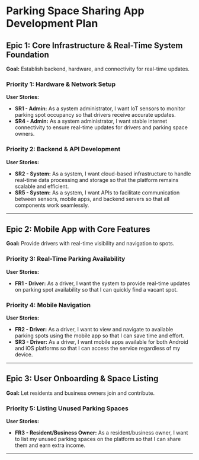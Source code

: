 # Parking Space Sharing App Development Plan

## Epic 1: Core Infrastructure & Real-Time System Foundation
**Goal:** Establish backend, hardware, and connectivity for real-time updates.

### Priority 1: Hardware & Network Setup
**User Stories:**
- **SR1 - Admin:** As a system administrator, I want IoT sensors to monitor parking spot occupancy so that drivers receive accurate updates.
- **SR4 - Admin:** As a system administrator, I want stable internet connectivity to ensure real-time updates for drivers and parking space owners.

### Priority 2: Backend & API Development
**User Stories:**
- **SR2 - System:** As a system, I want cloud-based infrastructure to handle real-time data processing and storage so that the platform remains scalable and efficient.
- **SR5 - System:** As a system, I want APIs to facilitate communication between sensors, mobile apps, and backend servers so that all components work seamlessly.
---

## Epic 2: Mobile App with Core Features
**Goal:** Provide drivers with real-time visibility and navigation to spots.

### Priority 3: Real-Time Parking Availability
**User Stories:**
- **FR1 - Driver:** As a driver, I want the system to provide real-time updates on parking spot availability so that I can quickly find a vacant spot.

### Priority 4: Mobile Navigation
**User Stories:**
- **FR2 - Driver:** As a driver, I want to view and navigate to available parking spots using the mobile app so that I can save time and effort.
- **SR3 - Driver:** As a driver, I want mobile apps available for both Android and iOS platforms so that I can access the service regardless of my device.
---

## Epic 3: User Onboarding & Space Listing
**Goal:** Let residents and business owners join and contribute.

### Priority 5: Listing Unused Parking Spaces
**User Stories:**
- **FR3 - Resident/Business Owner:** As a resident/business owner, I want to list my unused parking spaces on the platform so that I can share them and earn extra income.

---